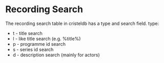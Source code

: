 Recording Search
================

The recording search table in cristeldb has a type and search field.
type:
* t - title search
* l - like title search (e.g. %title%)
* p - programme id search
* s - series id search
* d - description search (mainly for actors)
